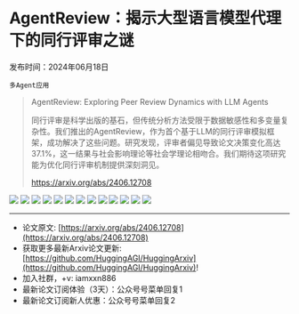 # AgentReview：揭示大型语言模型代理下的同行评审之谜
发布时间：2024年06月18日

`多Agent应用`
> AgentReview: Exploring Peer Review Dynamics with LLM Agents
>
> 同行评审是科学出版的基石，但传统分析方法受限于数据敏感性和多变量复杂性。我们推出的AgentReview，作为首个基于LLM的同行评审模拟框架，成功解决了这些问题。研究发现，评审者偏见导致论文决策变化高达37.1%，这一结果与社会影响理论等社会学理论相吻合。我们期待这项研究能为优化同行评审机制提供深刻洞见。
>
> https://arxiv.org/abs/2406.12708

![](https://raw.githubusercontent.com/HuggingAGI/HuggingArxiv/main/paper_images/2406.12708/x1.png)
![](https://raw.githubusercontent.com/HuggingAGI/HuggingArxiv/main/paper_images/2406.12708/x2.png)
![](https://raw.githubusercontent.com/HuggingAGI/HuggingArxiv/main/paper_images/2406.12708/x3.png)
![](https://raw.githubusercontent.com/HuggingAGI/HuggingArxiv/main/paper_images/2406.12708/x4.png)
![](https://raw.githubusercontent.com/HuggingAGI/HuggingArxiv/main/paper_images/2406.12708/x7.png)
![](https://raw.githubusercontent.com/HuggingAGI/HuggingArxiv/main/paper_images/2406.12708/x8.png)
![](https://raw.githubusercontent.com/HuggingAGI/HuggingArxiv/main/paper_images/2406.12708/x27.png)
![](https://raw.githubusercontent.com/HuggingAGI/HuggingArxiv/main/paper_images/2406.12708/x34.png)
![](https://raw.githubusercontent.com/HuggingAGI/HuggingArxiv/main/paper_images/2406.12708/x35.png)
![](https://raw.githubusercontent.com/HuggingAGI/HuggingArxiv/main/paper_images/2406.12708/x36.png)
![](https://raw.githubusercontent.com/HuggingAGI/HuggingArxiv/main/paper_images/2406.12708/x40.png)
![](https://raw.githubusercontent.com/HuggingAGI/HuggingArxiv/main/paper_images/2406.12708/x41.png)
![](https://raw.githubusercontent.com/HuggingAGI/HuggingArxiv/main/paper_images/2406.12708/x42.png)

<hr />

- 论文原文: [https://arxiv.org/abs/2406.12708](https://arxiv.org/abs/2406.12708)
- 获取更多最新Arxiv论文更新: [https://github.com/HuggingAGI/HuggingArxiv](https://github.com/HuggingAGI/HuggingArxiv)!
- 加入社群，+v: iamxxn886
- 最新论文订阅体验（3天）：公众号号菜单回复1
- 最新论文订阅新人优惠：公众号号菜单回复2